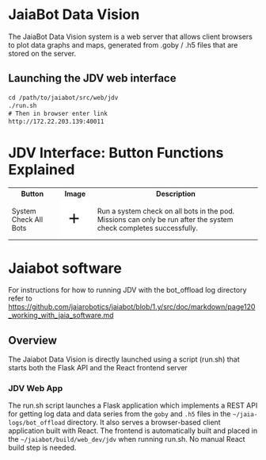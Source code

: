 # JaiaBot Data Vision

The JaiaBot Data Vision system is a web server that allows client browsers to plot data graphs and maps, generated from .goby / .h5 files that are stored on the server.

##  Launching the JDV web interface
```
cd /path/to/jaiabot/src/web/jdv
./run.sh
# Then in browser enter link 
http://172.22.203.139:40011
```

# JDV Interface: Button Functions Explained
<table>
  <tr>
    <th>Button</th>
    <th>Image</th>
    <th>Description</th>
  </tr>
  <tr>
    <td>System Check All Bots</td>
    <td><img src="https://raw.githubusercontent.com/Kait211/Practice/main/Add%20Plot.png" alt="System Check All Bots" style="width: 100px; height: auto;"></td>
    <td>Run a system check on all bots in the pod. Missions can only be run after the system check completes successfully.</td>
  </tr>
</table>


# Jaiabot software
For instructions for how to running JDV with the bot_offload log directory refer to https://github.com/jaiarobotics/jaiabot/blob/1.y/src/doc/markdown/page120_working_with_jaia_software.md

## Overview

The Jaiabot Data Vision is directly launched using a script (run.sh) that starts both the Flask API and the React frontend server

### JDV Web App
The run.sh script launches a Flask application which implements a REST API for getting log data and data series from the `goby` and `.h5` files in the `~/jaia-logs/bot_offload` directory. It also serves a browser-based client application built with React. The frontend is automatically built and placed in the `~/jaiabot/build/web_dev/jdv` when running run.sh. No manual React build step is needed.
